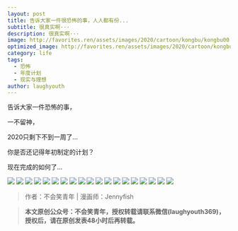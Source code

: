 ```yaml
---
layout: post
title: 告诉大家一件很恐怖的事，人人都有份...
subtitle: 很真实啊···
description: 很真实啊···
image: http://favorites.ren/assets/images/2020/cartoon/kongbu/kongbu00.jpg
optimized_image: http://favorites.ren/assets/images/2020/cartoon/kongbu/kongbu00.jpg
category: life
tags:
  - 恐怖
  - 年度计划
  - 现实与理想
author: laughyouth
---
```


告诉大家一件恐怖的事，

一不留神，

2020只剩下不到一周了...

你是否还记得年初制定的计划？

现在完成的如何了...

![](http://favorites.ren/assets/images/2020/cartoon/kongbu/kongbu01.jpg)
![](http://favorites.ren/assets/images/2020/cartoon/kongbu/kongbu02.jpg)
![](http://favorites.ren/assets/images/2020/cartoon/kongbu/kongbu03.jpg)
![](http://favorites.ren/assets/images/2020/cartoon/kongbu/kongbu04.jpg)
![](http://favorites.ren/assets/images/2020/cartoon/kongbu/kongbu05.jpg)
![](http://favorites.ren/assets/images/2020/cartoon/kongbu/kongbu06.jpg)
![](http://favorites.ren/assets/images/2020/cartoon/kongbu/kongbu07.jpg)
![](http://favorites.ren/assets/images/2020/cartoon/kongbu/kongbu08.jpg)
![](http://favorites.ren/assets/images/2020/cartoon/kongbu/kongbu09.jpg)
![](http://favorites.ren/assets/images/2020/cartoon/kongbu/kongbu10.jpg)
![](http://favorites.ren/assets/images/2020/cartoon/kongbu/kongbu11.jpg)
![](http://favorites.ren/assets/images/2020/cartoon/kongbu/kongbu12.jpg)
![](http://favorites.ren/assets/images/2020/cartoon/kongbu/kongbu13.jpg)
![](http://favorites.ren/assets/images/2020/cartoon/kongbu/kongbu14.jpg)
![](http://favorites.ren/assets/images/2020/cartoon/kongbu/kongbu15.jpg)
![](http://favorites.ren/assets/images/2020/cartoon/kongbu/kongbu16.jpg)
![](http://favorites.ren/assets/images/2020/cartoon/kongbu/kongbu17.jpg)
![](http://favorites.ren/assets/images/2020/cartoon/kongbu/kongbu18.jpg)
![](http://favorites.ren/assets/images/2020/cartoon/kongbu/kongbu19.jpg)

>作者：不会笑青年 | 漫画师：Jennyfish

>**本文原创公众号：不会笑青年，授权转载请联系微信(laughyouth369)，授权后，请在原创发表48小时后再转载。**


